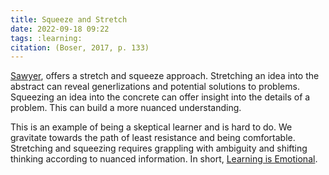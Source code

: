 ```yaml
---
title: Squeeze and Stretch
date: 2022-09-18 09:22
tags: :learning:
citation: (Boser, 2017, p. 133)
---
```


[Sawyer](http://keithsawyer.com/bio/), offers a stretch and squeeze approach. Stretching an idea into the abstract can reveal generlizations and potential solutions to problems. Squeezing an idea into the concrete can offer insight into the details of a problem. This can build a more nuanced understanding.

This is an example of being a skeptical learner and is hard to do. We gravitate towards the path of least resistance and being comfortable. Stretching and squeezing requires grappling with ambiguity and shifting thinking according to nuanced information. In short, [Learning is Emotional](202208041355.md).
